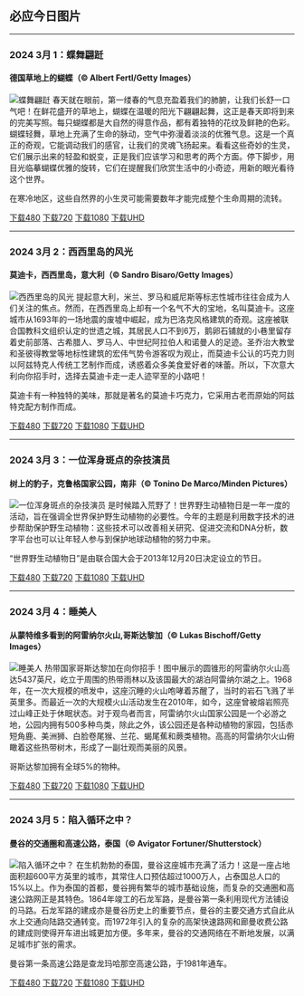 ## 必应今日图片

---
### 2024 3月 1：蝶舞翩跹
#### 德国草地上的蝴蝶（© Albert Fertl/Getty Images）
![蝶舞翩跹](https://cn.bing.com/th?id=OHR.Schmetterlingswiese_ZH-CN3740804088_800x480.jpg&rf=LaDigue_800x480.jpg "蝶舞翩跹")
春天就在眼前，第一缕春的气息充盈着我们的肺腑，让我们长舒一口气吧！在鲜花盛开的草地上，蝴蝶在温暖的阳光下翩翩起舞，这正是春天即将到来的完美写照。每只蝴蝶都是大自然的得意作品，都有着独特的花纹及鲜艳的色彩。蝴蝶轻舞，草地上充满了生命的脉动，空气中弥漫着淡淡的优雅气息。这是一个真正的奇观，它能调动我们的感官，让我们的灵魂飞扬起来。看看这些奇妙的生灵，它们展示出来的轻盈和蜕变，正是我们应该学习和思考的两个方面。停下脚步，用目光临摹蝴蝶优雅的旋转，它们在提醒我们欣赏生活中的小奇迹，用新的眼光看待这个世界。

在寒冷地区，这些自然界的小生灵可能需要数年才能完成整个生命周期的流转。

[下载480](https://cn.bing.com/th?id=OHR.Schmetterlingswiese_ZH-CN3740804088_800x480.jpg&rf=LaDigue_800x480.jpg "德国草地上的蝴蝶")
[下载720](https://cn.bing.com/th?id=OHR.Schmetterlingswiese_ZH-CN3740804088_1024x768.jpg&rf=LaDigue_1024x768.jpg "德国草地上的蝴蝶")
[下载1080](https://cn.bing.com/th?id=OHR.Schmetterlingswiese_ZH-CN3740804088_1920x1080.jpg&rf=LaDigue_1920x1080.jpg "德国草地上的蝴蝶")
[下载UHD](https://cn.bing.com/th?id=OHR.Schmetterlingswiese_ZH-CN3740804088_UHD.jpg&rf=LaDigue_UHD.jpg "德国草地上的蝴蝶")


---
### 2024 3月 2：西西里岛的风光
#### 莫迪卡，西西里岛，意大利（© Sandro Bisaro/Getty Images）
![西西里岛的风光](https://cn.bing.com/th?id=OHR.ModicaItaly_ZH-CN3893147952_800x480.jpg&rf=LaDigue_800x480.jpg "西西里岛的风光")
提起意大利，米兰、罗马和威尼斯等标志性城市往往会成为人们关注的焦点。然而，在西西里岛上却有一个名气不大的宝地，名叫莫迪卡。这座城市从1693年的一场地震的废墟中崛起，成为巴洛克风格建筑的奇观。这座被联合国教科文组织认定的世遗之城，其居民人口不到6万，鹅卵石铺就的小巷里留存着史前部落、古希腊人、罗马人、中世纪阿拉伯人和诺曼人的足迹。圣乔治大教堂和圣彼得教堂等地标性建筑的宏伟气势令游客叹为观止，而莫迪卡公认的巧克力则以阿兹特克人传统工艺制作而成，诱惑着众多美食爱好者的味蕾。所以，下次意大利向你招手时，选择去莫迪卡走一走人迹罕至的小路吧！

莫迪卡有一种独特的美味，那就是著名的莫迪卡巧克力，它采用古老而原始的阿兹特克配方制作而成。

[下载480](https://cn.bing.com/th?id=OHR.ModicaItaly_ZH-CN3893147952_800x480.jpg&rf=LaDigue_800x480.jpg "莫迪卡，西西里岛，意大利")
[下载720](https://cn.bing.com/th?id=OHR.ModicaItaly_ZH-CN3893147952_1024x768.jpg&rf=LaDigue_1024x768.jpg "莫迪卡，西西里岛，意大利")
[下载1080](https://cn.bing.com/th?id=OHR.ModicaItaly_ZH-CN3893147952_1920x1080.jpg&rf=LaDigue_1920x1080.jpg "莫迪卡，西西里岛，意大利")
[下载UHD](https://cn.bing.com/th?id=OHR.ModicaItaly_ZH-CN3893147952_UHD.jpg&rf=LaDigue_UHD.jpg "莫迪卡，西西里岛，意大利")


---
### 2024 3月 3：一位浑身斑点的杂技演员
#### 树上的豹子，克鲁格国家公园，南非（© Tonino De Marco/Minden Pictures）
![一位浑身斑点的杂技演员](https://cn.bing.com/th?id=OHR.KrugerLeopard_ZH-CN4125884091_800x480.jpg&rf=LaDigue_800x480.jpg "一位浑身斑点的杂技演员")
是时候踏入荒野了！世界野生动植物日是一年一度的活动，旨在强调全世界保护野生动植物的必要性。今年的主题是利用数字技术的进步帮助保护野生动植物：这些技术可以改善相关研究、促进交流和DNA分析，数字平台也可以让年轻人参与到保护地球动植物的努力中来。

“世界野生动植物日”是由联合国大会于2013年12月20日决定设立的节日。

[下载480](https://cn.bing.com/th?id=OHR.KrugerLeopard_ZH-CN4125884091_800x480.jpg&rf=LaDigue_800x480.jpg "树上的豹子，克鲁格国家公园，南非")
[下载720](https://cn.bing.com/th?id=OHR.KrugerLeopard_ZH-CN4125884091_1024x768.jpg&rf=LaDigue_1024x768.jpg "树上的豹子，克鲁格国家公园，南非")
[下载1080](https://cn.bing.com/th?id=OHR.KrugerLeopard_ZH-CN4125884091_1920x1080.jpg&rf=LaDigue_1920x1080.jpg "树上的豹子，克鲁格国家公园，南非")
[下载UHD](https://cn.bing.com/th?id=OHR.KrugerLeopard_ZH-CN4125884091_UHD.jpg&rf=LaDigue_UHD.jpg "树上的豹子，克鲁格国家公园，南非")


---
### 2024 3月 4：睡美人
#### 从蒙特维多看到的阿雷纳尔火山,哥斯达黎加（© Lukas Bischoff/Getty Images）
![睡美人](https://cn.bing.com/th?id=OHR.ArenalCostaRica_ZH-CN4466297855_800x480.jpg&rf=LaDigue_800x480.jpg "睡美人")
热带国家哥斯达黎加在向你招手！图中展示的圆锥形的阿雷纳尔火山高达5437英尺，屹立于周围的热带雨林以及该国最大的湖泊阿雷纳尔湖之上。1968年，在一次大规模的喷发中，这座沉睡的火山咆哮着苏醒了，当时的岩石飞溅了半英里多。而最近一次的大规模火山活动发生在2010年，如今，这座曾被熔岩照亮过山峰正处于休眠状态。对于观鸟者而言，阿雷纳尔火山国家公园是一个必游之地，公园内拥有500多种鸟类，除此之外，该公园还是各种动植物的家园，包括赤短角鹿、美洲狮、白脸卷尾猴、兰花、蝎尾蕉和蕨类植物。高高的阿雷纳尔火山俯瞰着这些热带树木，形成了一副壮观而美丽的风景。

哥斯达黎加拥有全球5%的物种。

[下载480](https://cn.bing.com/th?id=OHR.ArenalCostaRica_ZH-CN4466297855_800x480.jpg&rf=LaDigue_800x480.jpg "从蒙特维多看到的阿雷纳尔火山,哥斯达黎加")
[下载720](https://cn.bing.com/th?id=OHR.ArenalCostaRica_ZH-CN4466297855_1024x768.jpg&rf=LaDigue_1024x768.jpg "从蒙特维多看到的阿雷纳尔火山,哥斯达黎加")
[下载1080](https://cn.bing.com/th?id=OHR.ArenalCostaRica_ZH-CN4466297855_1920x1080.jpg&rf=LaDigue_1920x1080.jpg "从蒙特维多看到的阿雷纳尔火山,哥斯达黎加")
[下载UHD](https://cn.bing.com/th?id=OHR.ArenalCostaRica_ZH-CN4466297855_UHD.jpg&rf=LaDigue_UHD.jpg "从蒙特维多看到的阿雷纳尔火山,哥斯达黎加")


---
### 2024 3月 5：陷入循环之中？
#### 曼谷的交通圈和高速公路，泰国（© Avigator Fortuner/Shutterstock）
![陷入循环之中？](https://cn.bing.com/th?id=OHR.BangkokCircle_ZH-CN4702412806_800x480.jpg&rf=LaDigue_800x480.jpg "陷入循环之中？")
在生机勃勃的泰国，曼谷这座城市充满了活力！这是一座占地面积超600平方英里的城市，其常住人口预估超过1000万人，占泰国总人口的15%以上。作为泰国的首都，曼谷拥有繁华的城市基础设施，而复杂的交通圈和高速公路网正是其特色。1864年竣工的石龙军路，是曼谷第一条利用现代方法铺设的马路。石龙军路的建成亦是曼谷历史上的重要节点，曼谷的主要交通方式自此从水上交通向陆路交通转变。而1972年引入的复杂的高架快速路网和廊曼收费公路的建成则使得开车进出城更加方便。多年来，曼谷的交通网络在不断地发展，以满足城市扩张的需求。

曼谷第一条高速公路是查龙玛哈那空高速公路，于1981年通车。

[下载480](https://cn.bing.com/th?id=OHR.BangkokCircle_ZH-CN4702412806_800x480.jpg&rf=LaDigue_800x480.jpg "曼谷的交通圈和高速公路，泰国")
[下载720](https://cn.bing.com/th?id=OHR.BangkokCircle_ZH-CN4702412806_1024x768.jpg&rf=LaDigue_1024x768.jpg "曼谷的交通圈和高速公路，泰国")
[下载1080](https://cn.bing.com/th?id=OHR.BangkokCircle_ZH-CN4702412806_1920x1080.jpg&rf=LaDigue_1920x1080.jpg "曼谷的交通圈和高速公路，泰国")
[下载UHD](https://cn.bing.com/th?id=OHR.BangkokCircle_ZH-CN4702412806_UHD.jpg&rf=LaDigue_UHD.jpg "曼谷的交通圈和高速公路，泰国")
